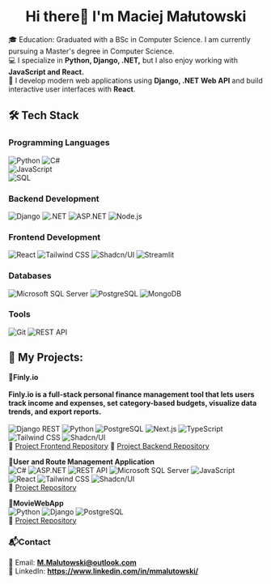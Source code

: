 <div align="center">
  <h1>Hi there👋 I'm Maciej Małutowski</h1>
</div>
🎓 Education: Graduated with a BSc in Computer Science. I am currently pursuing a Master's degree in Computer Science. <br>
💻 I specialize in <b>Python, Django, .NET,</b> but I also enjoy working with <b>JavaScript and React.</b>  <br>
🚀 I develop modern web applications using <b>Django, .NET Web API</b> and build interactive user interfaces with <b>React</b>.  

## 🛠 Tech Stack

### **Programming Languages**  
![Python](https://img.shields.io/badge/Python-3776AB?style=for-the-badge&logo=python&logoColor=white)
![C#](https://img.shields.io/badge/C%23-239120?style=for-the-badge&logo=c-sharp&logoColor=white)  
![JavaScript](https://img.shields.io/badge/JavaScript-F7DF1E?style=for-the-badge&logo=javascript&logoColor=black)  
![SQL](https://img.shields.io/badge/SQL-4479A1?style=for-the-badge&logo=postgresql&logoColor=white)  

### **Backend Development**
![Django](https://img.shields.io/badge/Django-092E20?style=for-the-badge&logo=django&logoColor=white)
![.NET](https://img.shields.io/badge/.NET-512BD4?style=for-the-badge&logo=.net&logoColor=white)
![ASP.NET](https://img.shields.io/badge/ASP.NET-5C2D91?style=for-the-badge&logo=.net&logoColor=white)
![Node.js](https://img.shields.io/badge/Node.js-339933?style=for-the-badge&logo=node.js&logoColor=white)

### **Frontend Development**
![React](https://img.shields.io/badge/React-61DAFB?style=for-the-badge&logo=react&logoColor=white)
![Tailwind CSS](https://img.shields.io/badge/Tailwind_CSS-38B2AC?style=for-the-badge&logo=tailwind-css&logoColor=white)
![Shadcn/UI](https://img.shields.io/badge/Shadcn/UI-000000?style=for-the-badge)
![Streamlit](https://img.shields.io/badge/Streamlit-FF4B4B?style=for-the-badge&logo=streamlit&logoColor=white)


### **Databases** 
![Microsoft SQL Server](https://img.shields.io/badge/SQL%20Server-CC2927?style=for-the-badge&logo=microsoft%20sql%20server&logoColor=white)
![PostgreSQL](https://img.shields.io/badge/PostgreSQL-336791?style=for-the-badge&logo=postgresql&logoColor=white)
![MongoDB](https://img.shields.io/badge/MongoDB-47A248?style=for-the-badge&logo=mongodb&logoColor=white)

### **Tools**
![Git](https://img.shields.io/badge/Git-F05032?style=for-the-badge&logo=git&logoColor=white)
![REST API](https://img.shields.io/badge/REST%20API-005571?style=for-the-badge)


## 📌 My Projects: 
📌**Finly.io <br><br> Finly.io is a full-stack personal finance management tool that lets users track income and expenses, set category-based budgets, visualize data trends, and export reports.** <br><br>
![Django REST](https://img.shields.io/badge/Django%20REST-092E20?logo=django&logoColor=white)
![Python](https://img.shields.io/badge/Python-3776AB?style=for-the-badge&logo=python&logoColor=white)
![PostgreSQL](https://img.shields.io/badge/PostgreSQL-336791?style=for-the-badge&logo=postgresql&logoColor=white)
![Next.js](https://img.shields.io/badge/Next.js-000?logo=nextdotjs&logoColor=white)
![TypeScript](https://img.shields.io/badge/TypeScript-3178C6?style=for-the-badge&logo=typescript&logoColor=white)
![Tailwind CSS](https://img.shields.io/badge/Tailwind_CSS-38B2AC?style=for-the-badge&logo=tailwind-css&logoColor=white)
![Shadcn/UI](https://img.shields.io/badge/Shadcn/UI-000000?style=for-the-badge) <br>
📂 [Project Frontend Repository](https://github.com/Drawcris/Finly-Front)
📂 [Project Backend Repository](https://github.com/Drawcris/Finly_API)

📌**User and Route Management Application** <br>
![C#](https://img.shields.io/badge/C%23-239120?style=for-the-badge&logo=c-sharp&logoColor=white) 
![ASP.NET](https://img.shields.io/badge/ASP.NET-5C2D91?style=for-the-badge&logo=.net&logoColor=white)
![REST API](https://img.shields.io/badge/REST%20API-005571?style=for-the-badge)
![Microsoft SQL Server](https://img.shields.io/badge/SQL%20Server-CC2927?style=for-the-badge&logo=microsoft%20sql%20server&logoColor=white)
![JavaScript](https://img.shields.io/badge/JavaScript-F7DF1E?style=for-the-badge&logo=javascript&logoColor=black)  
![React](https://img.shields.io/badge/React-61DAFB?style=for-the-badge&logo=react&logoColor=white)
![Tailwind CSS](https://img.shields.io/badge/Tailwind_CSS-38B2AC?style=for-the-badge&logo=tailwind-css&logoColor=white)
![Shadcn/UI](https://img.shields.io/badge/Shadcn/UI-000000?style=for-the-badge) <br>
📂 [Project Repository](https://github.com/Drawcris/GeoLocationAPI1.0)

📌**MovieWebApp** <br>
![Python](https://img.shields.io/badge/Python-3776AB?style=for-the-badge&logo=python&logoColor=white)
![Django](https://img.shields.io/badge/Django-092E20?style=for-the-badge&logo=django&logoColor=white)
![PostgreSQL](https://img.shields.io/badge/PostgreSQL-336791?style=for-the-badge&logo=postgresql&logoColor=white) <br>
📂 [Project Repository](https://github.com/Drawcris/MoviesWebApp)


### 📬**Contact**
📧 Email: **M.Malutowski@outlook.com**  
🔗 LinkedIn: **https://www.linkedin.com/in/mmalutowski/**



<!--
**Drawcris/Drawcris** is a ✨ _special_ ✨ repository because its `README.md` (this file) appears on your GitHub profile.

Here are some ideas to get you started:

- 🔭 I’m currently working on ...
- 🌱 I’m currently learning ...
- 👯 I’m looking to collaborate on ...
- 🤔 I’m looking for help with ...
- 💬 Ask me about ...
- 📫 How to reach me: ...
- 😄 Pronouns: ...
- ⚡ Fun fact: ...
-->
